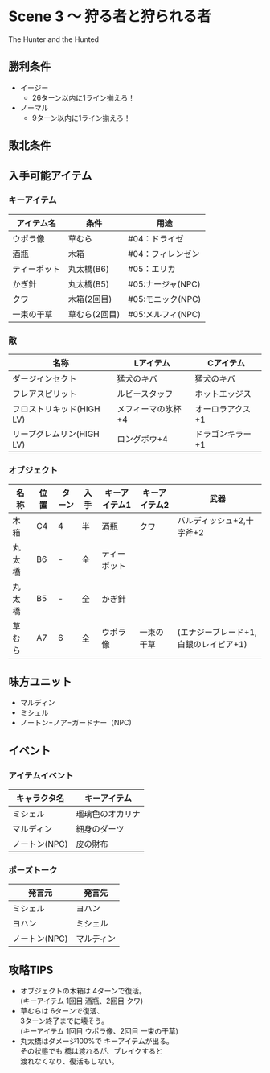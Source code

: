 # Scene 3 ～ 狩る者と狩られる者  

The Hunter and the Hunted

## 勝利条件 

- イージー
  - 26ターン以内に1ライン揃えろ！
- ノーマル
  - 9ターン以内に1ライン揃えろ！

## 敗北条件 

## 入手可能アイテム 

### キーアイテム

|アイテム名|条件|用途|
|---|---|---|
|ウポラ像|草むら|#04：ドライゼ|
|酒瓶|木箱|#04：フィレンゼン|
|ティーポット|丸太橋(B6)|#05：エリカ|
|かぎ針|丸太橋(B5)|#05:ナージャ(NPC)|
|クワ|木箱(2回目)|#05:モニック(NPC)|
|一束の干草|草むら(2回目)|#05:メルフィ(NPC)|

### 敵

|名称|Lアイテム|Cアイテム|
|---|---|---|
|ダージインセクト|猛犬のキバ|猛犬のキバ|
|フレアスピリット|ルビースタッフ|ホットエッジス|
|フロストリキッド(HIGH LV)|メフィーマの氷杯+4|オーロラアクス+1|
|リープグレムリン(HIGH LV)|ロングボウ+4|ドラゴンキラー+1|

### オブジェクト

|名称|位置|ターン|入手|キーアイテム1|キーアイテム2|武器|
|---|---|---|---|---|---|---|
|木箱|C4|4|半|酒瓶|クワ|バルディッシュ+2,十字斧+2|
|丸太橋|B6|-|全|ティーポット|||
|丸太橋|B5|-|全|かぎ針|||
|草むら|A7|6|全|ウポラ像|一束の干草|(エナジーブレード+1,白銀のレイピア+1)|

## 味方ユニット 

- マルディン
- ミシェル
- ノートン=ノア=ガードナー（NPC)

## イベント 

### アイテムイベント

|キャラクタ名|キーアイテム|
|---|---|
|ミシェル|瑠璃色のオカリナ|
|マルディン|細身のダーツ|
|ノートン(NPC)|皮の財布|

### ポーズトーク

|発言元|発言先|
|---|---|
|ミシェル|ヨハン|
|ヨハン|ミシェル|
|ノートン(NPC)|マルディン|

## 攻略TIPS 

- オブジェクトの木箱は 4ターンで復活。  
(キーアイテム 1回目 酒瓶、2回目 クワ)
- 草むらは 6ターンで復活、  
3ターン終了までに壊そう。  
(キーアイテム 1回目 ウポラ像、2回目 一束の干草)
- 丸太橋はダメージ100%で キーアイテムが出る。  
その状態でも 橋は渡れるが、ブレイクすると  
渡れなくなり、復活もしない。


